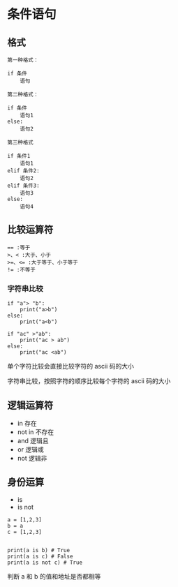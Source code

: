 # 条件语句
## 格式
```
第一种格式：

if 条件
	语句

第二种格式：

if 条件
	语句1
else:
	语句2

第三种格式

if 条件1
	语句1
elif 条件2:
	语句2
elif 条件3:
	语句3
else:
	语句4
```
## 比较运算符

```
== :等于
>、< :大于、小于
>=、<= :大于等于、小于等于
!= :不等于
```


### 字符串比较

```
if "a"> "b":
    print("a>b")
else:
    print("a<b")

if "ac" >"ab":
    print("ac > ab")
else:
    print("ac <ab")
```

单个字符比较会直接比较字符的 ascii 码的大小

字符串比较，按照字符的顺序比较每个字符的 ascii 码的大小

## 逻辑运算符
+ in 存在
+ not in 不存在
+ and 逻辑且
+ or 逻辑或
+ not 逻辑非


## 身份运算
+ is
+ is not

```
a = [1,2,3]
b = a
c = [1,2,3]


print(a is b) # True
print(a is c) # False
print(a is not c) # True
```
判断 a 和 b 的值和地址是否都相等